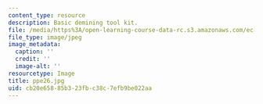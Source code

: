 ```yaml
---
content_type: resource
description: Basic demining tool kit.
file: /media/https%3A/open-learning-course-data-rc.s3.amazonaws.com/ec-s06-design-for-demining-spring-2007/cb20e65885b323fbc38c7efb9be022aa_ppe26.jpg
file_type: image/jpeg
image_metadata:
  caption: ''
  credit: ''
  image-alt: ''
resourcetype: Image
title: ppe26.jpg
uid: cb20e658-85b3-23fb-c38c-7efb9be022aa
---
```

